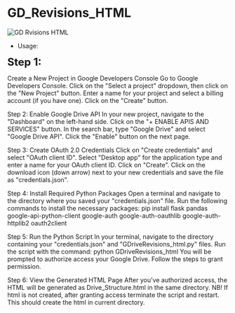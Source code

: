 # GD_Revisions_HTML


![GD Rvisions HTML](https://media.makeameme.org/created/revisions-revisions-everywhere.jpg)

- Usage:

<font size="5">**Step 1:**</font> 

Create a New Project in Google Developers Console
Go to Google Developers Console.
Click on the "Select a project" dropdown, then click on the "New Project" button.
Enter a name for your project and select a billing account (if you have one).
Click on the "Create" button.

Step 2: Enable Google Drive API
In your new project, navigate to the "Dashboard" on the left-hand side.
Click on the "+ ENABLE APIS AND SERVICES" button.
In the search bar, type "Google Drive" and select "Google Drive API".
Click the "Enable" button on the next page.

Step 3: Create OAuth 2.0 Credentials
Click on "Create credentials" and select "OAuth client ID".
Select "Desktop app" for the application type and enter a name for your OAuth client ID.
Click on "Create".
Click on the download icon (down arrow) next to your new credentials and save the file as "credentials.json".

Step 4: Install Required Python Packages
Open a terminal and navigate to the directory where you saved your "credentials.json" file.
Run the following commands to install the necessary packages:
pip install flask pandas google-api-python-client google-auth google-auth-oauthlib google-auth-httplib2 oauth2client

Step 5: Run the Python Script
In your terminal, navigate to the directory containing your "credentials.json" and "GDriveRevisions_html.py" files.
Run the script with the command: python GDriveRevisions_html
You will be prompted to authorize access your Google Drive. Follow the steps to grant permission.

Step 6: View the Generated HTML Page
After you've authorized access, the HTML will be generated as Drive_Structure.html in the same directory.
NB! If html is not created, after granting access terminate the script and restart. This should create the html in current directory.

